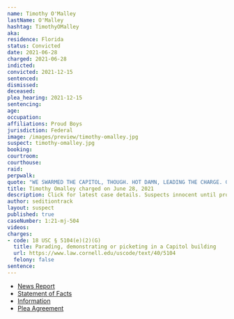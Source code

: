 ```yaml
---
name: Timothy O'Malley
lastName: O'Malley
hashtag: TimothyOMalley
aka:
residence: Florida
status: Convicted
date: 2021-06-28
charged: 2021-06-28
indicted:
convicted: 2021-12-15
sentenced:
dismissed:
deceased:
plea_hearing: 2021-12-15
sentencing:
age:
occupation:
affiliations: Proud Boys
jurisdiction: Federal
image: /images/preview/timothy-omalley.jpg
suspect: timothy-omalley.jpg
booking:
courtroom:
courthouse:
raid:
perpwalk:
quote: "WE SWARMED THE CAPITOL, THOUGH. HOT DAMN, LEADING THE CHARGE. GETTIN’ IT ON."
title: Timothy Omalley charged on June 28, 2021
description: Click for latest case details. Suspects innocent until proven guilty.
author: seditiontrack
layout: suspect
published: true
caseNumber: 1:21-mj-504
videos:
charges:
- code: 18 USC § 5104(e)(2)(G)
  title: Parading, demonstrating or picketing in a Capitol building
  url: https://www.law.cornell.edu/uscode/text/40/5104
  felony: false
sentence:
---
```

- [News Report](https://www.wkrg.com/northwest-florida/okaloosa-county-man-charged-with-taking-part-in-u-s-capitol-riot/)
- [Statement of Facts](https://www.justice.gov/usao-dc/case-multi-defendant/file/1460326/download)
- [Information](https://www.justice.gov/usao-dc/case-multi-defendant/file/1460316/download)
- [Plea Agreement](https://www.justice.gov/usao-dc/case-multi-defendant/file/1460321/download)
